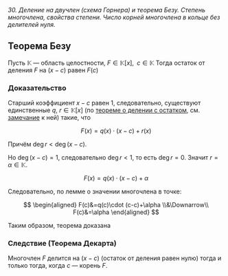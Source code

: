*30. Деление на двучлен (схема Горнера) и теорема Безу. Степень многочлена, свойства степени. Число корней многочлена в кольце без делителей нуля.*

## **Теорема Безу**

Пусть $\mathbb K$ — область целостности, $F\in \mathbb K[x],\;\;c\in \mathbb K$
Тогда остаток от деления $F$ на $(x-c)$ равен $F(c)$

### **Доказательство**

Старший коэффициент$\;x-c\;$равен $1$, следовательно, существуют единственные $q,~r\in \mathbb K[x]$ (по [теореме о делении с остатком](1-5%20(все).md), см. [замечание](1-5%20(все).md) к ней) такие, что 

$$
F(x)=q(x)\cdot (x-c)+r(x)
$$

Причём $\deg r<\deg(x-c)$. 

Но $\deg(x-c)=1$, следовательно $\deg r<1$, то есть ${\deg r=0}$. Значит $r=\alpha \in \mathbb K$. 

$$
F(x)=q(x)\cdot (x-c)+ \alpha
$$

Следовательно, по лемме о значении многочлена в точке:

$$
\begin{aligned}
F(c)&=q(c)\cdot (c-c)+\alpha
\\&\Downarrow\\
F(c)&=\alpha
\end{aligned}
$$

Таким образом, теорема доказана

### Следствие (Теорема Декарта)

Многочлен $F$ делится на $(x-c)$ (остаток от деления равен нулю) тогда и только тогда, когда  $c$ — корень $F$.
